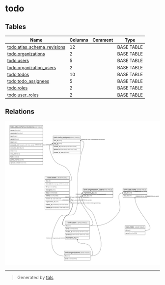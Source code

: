 # todo

## Tables

| Name | Columns | Comment | Type |
| ---- | ------- | ------- | ---- |
| [todo.atlas_schema_revisions](todo.atlas_schema_revisions.md) | 12 |  | BASE TABLE |
| [todo.organizations](todo.organizations.md) | 2 |  | BASE TABLE |
| [todo.users](todo.users.md) | 5 |  | BASE TABLE |
| [todo.organization_users](todo.organization_users.md) | 2 |  | BASE TABLE |
| [todo.todos](todo.todos.md) | 10 |  | BASE TABLE |
| [todo.todo_assignees](todo.todo_assignees.md) | 5 |  | BASE TABLE |
| [todo.roles](todo.roles.md) | 2 |  | BASE TABLE |
| [todo.user_roles](todo.user_roles.md) | 2 |  | BASE TABLE |

## Relations

![er](schema.svg)

---

> Generated by [tbls](https://github.com/k1LoW/tbls)
